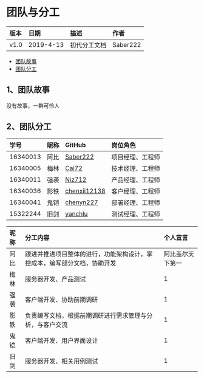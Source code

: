 # 团队与分工

|版本| 日期 | 描述 | 作者 |
|:--|:--|:--|:--|
|v1.0|2019-4-13|初代分工文档|Saber222|

- [团队故事](https://github.com/sysu-abi/docs/edit/master/team-profile.md/##1团队故事)
- [团队分工](https://github.com/sysu-abi/docs/edit/master/team-profile.md/##2团队分工)

## 1、团队故事
没有故事，一群可怜人

## 2、团队分工

|学号| 昵称 | GitHub | 岗位角色 |
|:--|:--|:--|:--|
|16340013|阿比|[Saber222](https://github.com/orgs/sysu-abi/people/Saber222)|项目经理、工程师|
|16340005|梅林|[Cai72]()|技术经理、工程师|
|16340011|强袭|[Niz712](https://github.com/orgs/sysu-abi/people/Niz712)|产品经理、工程师|
|16340036|影铁|[chenxii12138](https://github.com/orgs/sysu-abi/people/chenxii12138)|客户经理、工程师|
|16340041|鬼铠|[chenyn227](https://github.com/orgs/sysu-abi/people/chenyn227)|部署经理、工程师|
|15322244|旧剑|[yanchlu](https://github.com/orgs/sysu-abi/people/yanchlu)|测试经理、工程师|


|昵称| 分工内容 | 个人宣言 |
|:--|:--|:--|
|阿比|跟进并推进项目整体的进行，功能架构设计，掌控成本，编写部分文档，协助开发|阿比盖尔天下第一|
|梅林|服务器开发、产品测试|1|
|强袭|客户端开发、协助前期调研|1|
|影铁|负责编写文档，根据前期调研进行需求管理与分析，与客户交流|1|
|鬼铠|客户端开发、用户界面设计|1|
|旧剑|服务器开发、相关用例测试|1|
